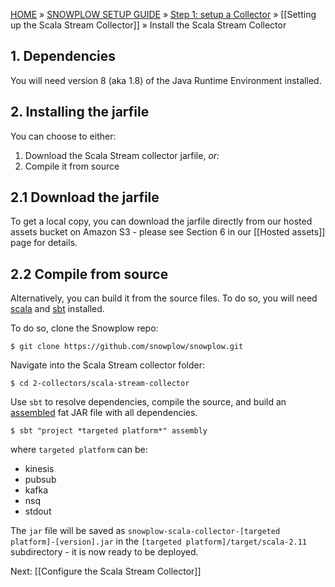 [HOME](Home) » [SNOWPLOW SETUP GUIDE](Setting-up-Snowplow) » [Step 1: setup a Collector](Setting-up-a-Collector) » [[Setting up the Scala Stream Collector]] » Install the Scala Stream Collector

## 1. Dependencies

You will need version 8 (aka 1.8) of the Java Runtime Environment installed.

## 2. Installing the jarfile

You can choose to either:

1. Download the Scala Stream collector jarfile, _or:_
2. Compile it from source

## 2.1 Download the jarfile

To get a local copy, you can download the jarfile directly from our hosted assets bucket on Amazon
S3 - please see Section 6 in our [[Hosted assets]] page for details.

## 2.2 Compile from source

Alternatively, you can build it from the source files. To do so, you will need [scala][scala] and
[sbt][sbt] installed.

To do so, clone the Snowplow repo:

	$ git clone https://github.com/snowplow/snowplow.git

Navigate into the Scala Stream collector folder:

	$ cd 2-collectors/scala-stream-collector

Use `sbt` to resolve dependencies, compile the source, and build an [assembled][assembly] fat JAR
file with all dependencies.

	$ sbt "project *targeted platform*" assembly

where `targeted platform` can be:

- kinesis
- pubsub
- kafka
- nsq
- stdout

The `jar` file will be saved as `snowplow-scala-collector-[targeted platform]-[version].jar` in the
`[targeted platform]/target/scala-2.11` subdirectory - it is now ready to be deployed.

Next: [[Configure the Scala Stream Collector]]

[s3-download]: https://github.com/snowplow/snowplow/wiki/Hosted-assets
[scala]: http://scala-lang.org/
[sbt]: http://www.scala-sbt.org/
[assembly]: https://github.com/sbt/sbt-assembly
